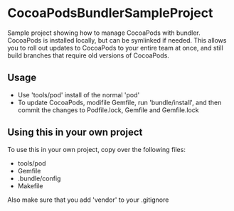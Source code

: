 CocoaPodsBundlerSampleProject
=============================

Sample project showing how to manage CocoaPods with bundler. CocoaPods is installed locally, but can be symlinked if needed. This allows you to roll out updates to CocoaPods to your entire team at once, and still build branches that require old versions of CocoaPods.

## Usage

* Use 'tools/pod' install of the normal 'pod'
* To update CocoaPods, modifile Gemfile, run 'bundle/install', and then commit the changes to Podfile.lock, Gemfile and Gemfile.lock

## Using this in your own project

To use this in your own project, copy over the following files:
* tools/pod
* Gemfile
* .bundle/config
* Makefile

Also make sure that you add 'vendor' to your .gitignore
